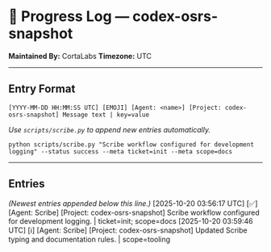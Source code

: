 # 📜 Progress Log — codex-osrs-snapshot
**Maintained By:** CortaLabs
**Timezone:** UTC

---

## Entry Format

```
[YYYY-MM-DD HH:MM:SS UTC] [EMOJI] [Agent: <name>] [Project: codex-osrs-snapshot] Message text | key=value
```

*Use `scripts/scribe.py` to append new entries automatically.*
```
python scripts/scribe.py "Scribe workflow configured for development logging" --status success --meta ticket=init --meta scope=docs
```

---

## Entries

_(Newest entries appended below this line.)_
[2025-10-20 03:56:17 UTC] [✅] [Agent: Scribe] [Project: codex-osrs-snapshot] Scribe workflow configured for development logging. | ticket=init; scope=docs
[2025-10-20 03:59:46 UTC] [ℹ️] [Agent: Scribe] [Project: codex-osrs-snapshot] Updated Scribe typing and documentation rules. | scope=tooling
